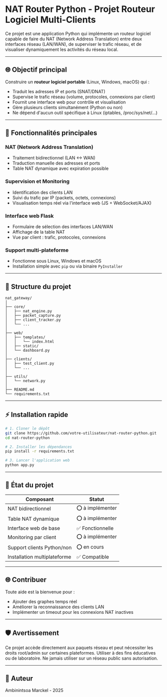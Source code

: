 # NAT Router Python - Projet Routeur Logiciel Multi-Clients

Ce projet est une application Python qui implémente un routeur logiciel capable de faire du NAT (Network Address Translation) entre deux interfaces réseau (LAN/WAN), de superviser le trafic réseau, et de visualiser dynamiquement les activités du réseau local.

---

## 🌐 Objectif principal

Construire un **routeur logiciel portable** (Linux, Windows, macOS) qui :

* Traduit les adresses IP et ports (SNAT/DNAT)
* Supervise le trafic réseau (volume, protocoles, connexions par client)
* Fournit une interface web pour contrôle et visualisation
* Gère plusieurs clients simultanément (Python ou non)
* Ne dépend d'aucun outil spécifique à Linux (iptables, /proc/sys/net/...)

---

## 🚧 Fonctionnalités principales

### NAT (Network Address Translation)

* Traitement bidirectionnel (LAN <-> WAN)
* Traduction manuelle des adresses et ports
* Table NAT dynamique avec expiration possible

### Supervision et Monitoring

* Identification des clients LAN
* Suivi du trafic par IP (packets, octets, connexions)
* Visualisation temps réel via l'interface web (JS + WebSocket/AJAX)

### Interface web Flask

* Formulaire de sélection des interfaces LAN/WAN
* Affichage de la table NAT
* Vue par client : trafic, protocoles, connexions

### Support multi-plateforme

* Fonctionne sous Linux, Windows et macOS
* Installation simple avec `pip` ou via binaire `PyInstaller`

---

## 📁 Structure du projet

```
nat_gateway/
│
├── core/
│   ├── nat_engine.py
│   ├── packet_capture.py
│   ├── client_tracker.py
│   └── ...
│
├── web/
│   ├── templates/
│   │   └── index.html
│   ├── static/
│   └── dashboard.py
│
├── clients/
│   ├── test_client.py
│   └── ...
│
├── utils/
│   └── network.py
│
├── README.md
└── requirements.txt

```

---

## ⚡ Installation rapide

```bash
# 1. Cloner le dépôt
git clone https://github.com/votre-utilisateur/nat-router-python.git
cd nat-router-python

# 2. Installer les dépendances
pip install -r requirements.txt

# 3. Lancer l'application web
python app.py
```

---

## 🚀 État du projet

| Composant                    | Statut          |
| ---------------------------- | --------------- |
| NAT bidirectionnel           | ⭕ à implémenter |
| Table NAT dynamique          | ⭕ à implémenter |
| Interface web de base        | ✅ Fonctionnelle |
| Monitoring par client        | ⭕ à implémenter |
| Support clients Python/non   | ⭕ en cours      |
| Installation multiplateforme | ✅ Compatible    |

---

## 🌐 Contribuer

Toute aide est la bienvenue pour :

* Ajouter des graphes temps réel
* Améliorer la reconnaissance des clients LAN
* Implémenter un timeout pour les connexions NAT inactives

---

## 🛡️ Avertissement

Ce projet accède directement aux paquets réseau et peut nécessiter les droits root/admin sur certaines plateformes.
Utiliser à des fins éducatives ou de laboratoire. Ne jamais utiliser sur un réseau public sans autorisation.

---

## 📅 Auteur

Ambinintsoa Marckel - 2025
